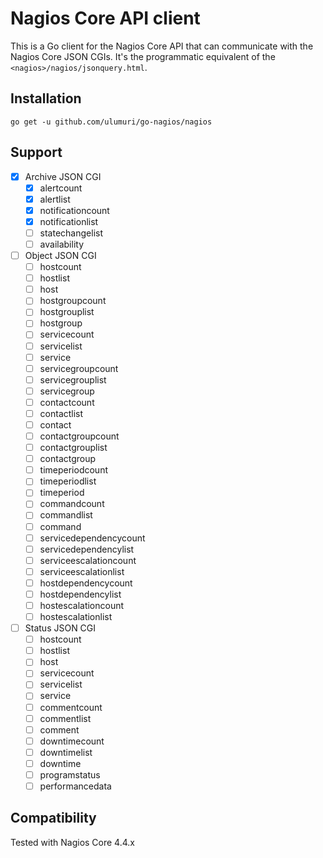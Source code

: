 Nagios Core API client
======================

This is a Go client for the Nagios Core API that can communicate with the Nagios Core JSON CGIs.
It's the programmatic equivalent of the `<nagios>/nagios/jsonquery.html`.

## Installation

`go get -u github.com/ulumuri/go-nagios/nagios`

## Support

- [x] Archive JSON CGI
    - [x] alertcount
    - [x] alertlist
    - [x] notificationcount
    - [x] notificationlist
    - [ ] statechangelist
    - [ ] availability
- [ ] Object JSON CGI
    - [ ] hostcount
    - [ ] hostlist
    - [ ] host
    - [ ] hostgroupcount
    - [ ] hostgrouplist
    - [ ] hostgroup
    - [ ] servicecount
    - [ ] servicelist
    - [ ] service
    - [ ] servicegroupcount
    - [ ] servicegrouplist
    - [ ] servicegroup
    - [ ] contactcount
    - [ ] contactlist
    - [ ] contact
    - [ ] contactgroupcount
    - [ ] contactgrouplist
    - [ ] contactgroup
    - [ ] timeperiodcount
    - [ ] timeperiodlist
    - [ ] timeperiod
    - [ ] commandcount
    - [ ] commandlist
    - [ ] command
    - [ ] servicedependencycount
    - [ ] servicedependencylist
    - [ ] serviceescalationcount
    - [ ] serviceescalationlist
    - [ ] hostdependencycount
    - [ ] hostdependencylist
    - [ ] hostescalationcount
    - [ ] hostescalationlist
- [ ] Status JSON CGI
    - [ ] hostcount
    - [ ] hostlist
    - [ ] host
    - [ ] servicecount
    - [ ] servicelist
    - [ ] service
    - [ ] commentcount
    - [ ] commentlist
    - [ ] comment
    - [ ] downtimecount
    - [ ] downtimelist
    - [ ] downtime
    - [ ] programstatus
    - [ ] performancedata

## Compatibility

Tested with Nagios Core 4.4.x
